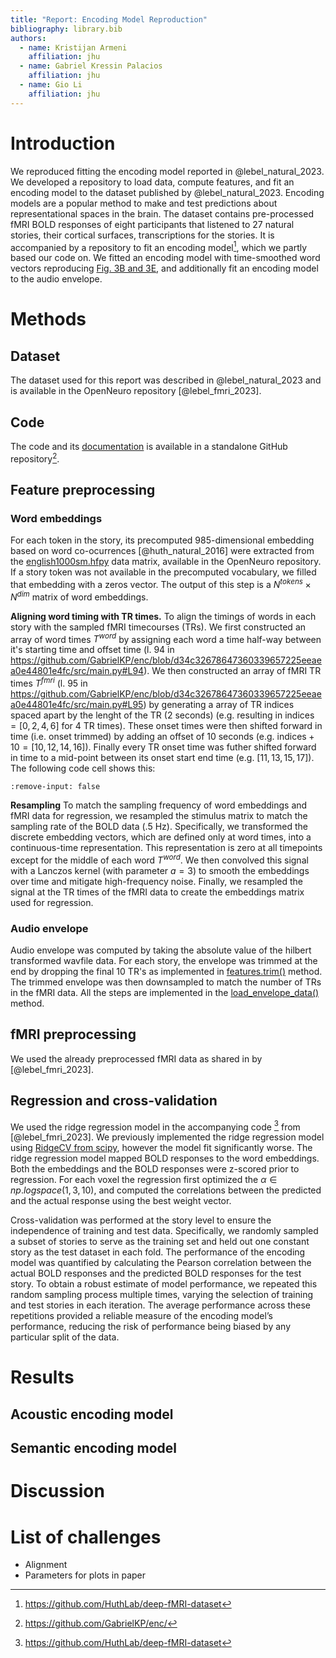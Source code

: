 ```yaml
---
title: "Report: Encoding Model Reproduction"
bibliography: library.bib
authors:
  - name: Kristijan Armeni
    affiliation: jhu
  - name: Gabriel Kressin Palacios
    affiliation: jhu
  - name: Gio Li
    affiliation: jhu
---
```


<!-- *[Documentation](https://github.com/GabrielKP/enc/)* -->

# Introduction

We reproduced fitting the encoding model reported in @lebel_natural_2023.
We developed a repository to load data, compute features, and fit an encoding model to the dataset published by @lebel_natural_2023.
Encoding models are a popular method to make and test predictions about representational spaces in the brain.
The dataset contains pre-processed fMRI BOLD responses of eight participants that listened to 27 natural stories, their cortical surfaces, transcriptions for the stories.
It is accompanied by a repository to fit an encoding model[^lebel_code_repository], which we partly based our code on.
We fitted an encoding model with time-smoothed word vectors reproducing [Fig. 3B and 3E](https://www.nature.com/articles/s41597-023-02437-z/figures/3), and additionally fit an encoding model to the audio envelope.


[^lebel_code_repository]: https://github.com/HuthLab/deep-fMRI-dataset



# Methods

## Dataset

The dataset used for this report was described in @lebel_natural_2023 and is available in the OpenNeuro repository [@lebel_fmri_2023].

## Code

The code and its [documentation](https://gabrielkp.com/enc/) is available in a standalone GitHub repository[^github_repo].

[^github_repo]: https://github.com/GabrielKP/enc/

## Feature preprocessing

### Word embeddings

For each token in the story, its precomputed 985-dimensional embedding based on word co-ocurrences [@huth_natural_2016] were extracted from the [english1000sm.hfpy](https://github.com/OpenNeuroDatasets/ds003020/blob/main/derivative/english1000sm.hf5) data matrix, available in the OpenNeuro repository. If a story token was not available in the precomputed vocabulary, we filled that embedding with a zeros vector. The output of this step is a $N^{tokens} \times N^{dim}$ matrix of word embeddings.

**Aligning word timing with TR times.** To align the timings of words in each story with the sampled fMRI timecourses (TRs). We first constructed an array of word times $T^{word}$ by assigning each word a time half-way between it's starting time and offset time (l. 94 in https://github.com/GabrielKP/enc/blob/d34c32678647360339657225eeaea0e44801e4fc/src/main.py#L94). We then constructed an array of fMRI TR times $T^{fmri}$ (l. 95 in https://github.com/GabrielKP/enc/blob/d34c32678647360339657225eeaea0e44801e4fc/src/main.py#L95) by generating a array of TR indices spaced apart by the lenght of the TR (2 seconds) (e.g. resulting in $\mathrm{indices} = [0, 2, 4, 6]$ for 4 TR times). These onset times were then shifted forward in time (i.e. onset trimmed) by adding an offset of 10 seconds (e.g. $\mathrm{indices} + 10 = [10, 12, 14, 16]$). Finally every TR onset time was futher shifted forward in time to a mid-point between its onset start end time (e.g. $[11, 13, 15, 17]$). The following code cell shows this:

```{embed} #indices
:remove-input: false
```

**Resampling** To match the sampling frequency of word embeddings and fMRI data for regression, we resampled the stimulus matrix to match the sampling rate of the BOLD data (.5 Hz). Specifically, we transformed the discrete embedding vectors, which are defined only at word times, into a continuous-time representation. This representation is zero at all timepoints except for the middle of each word $T^{word}$. We then convolved this signal with a Lanczos kernel (with parameter $a=3$) to smooth the embeddings over time and mitigate high-frequency noise. Finally, we resampled the signal at the TR times of the fMRI data to create the embeddings matrix used for regression.

### Audio envelope

Audio envelope was computed by taking the absolute value of the hilbert transformed wavfile data.
For each story, the envelope was trimmed at the end by dropping the final 10 TR's as implemented in
[features.trim()](https://github.com/GabrielKP/enc/blob/d34c32678647360339657225eeaea0e44801e4fc/src/features.py#L19)
method. The trimmed envelope was then downsampled to match the number of TRs in the fMRI data. All the steps are implemented in the [load_envelope_data()](https://github.com/GabrielKP/enc/blob/d34c32678647360339657225eeaea0e44801e4fc/src/main.py#L24) method.


## fMRI preprocessing

We used the already preprocessed fMRI data as shared in by [@lebel_fmri_2023].

## Regression and cross-validation

We used the ridge regression model in the accompanying code [^lebel_code_repository] from [@lebel_fmri_2023].
We previously implemented the ridge regression model using [RidgeCV from scipy](https://scikit-learn.org/stable/modules/generated/sklearn.linear_model.RidgeCV.html), however the model fit significantly worse.
The ridge regression model mapped BOLD responses to the word embeddings.
Both the embeddings and the BOLD responses were z-scored prior to regression.
For each voxel the regression first optimized the $\alpha \in np.logspace(1, 3, 10)$, and computed the correlations between the predicted and the actual response using the best weight vector.

Cross-validation was performed at the story level to ensure the independence of training and test data.
Specifically, we randomly sampled a subset of stories to serve as the training set and held out one constant story as the test dataset in each fold.
The performance of the encoding model was quantified by calculating the Pearson correlation between the actual BOLD responses and the predicted BOLD responses for the test story.
To obtain a robust estimate of model performance, we repeated this random sampling process multiple times, varying the selection of training and test stories in each iteration.
The average performance across these repetitions provided a reliable measure of the encoding model’s performance, reducing the risk of performance being biased by any particular split of the data.

# Results

## Acoustic encoding model


## Semantic encoding model


# Discussion



# List of challenges

* Alignment
* Parameters for plots in paper
